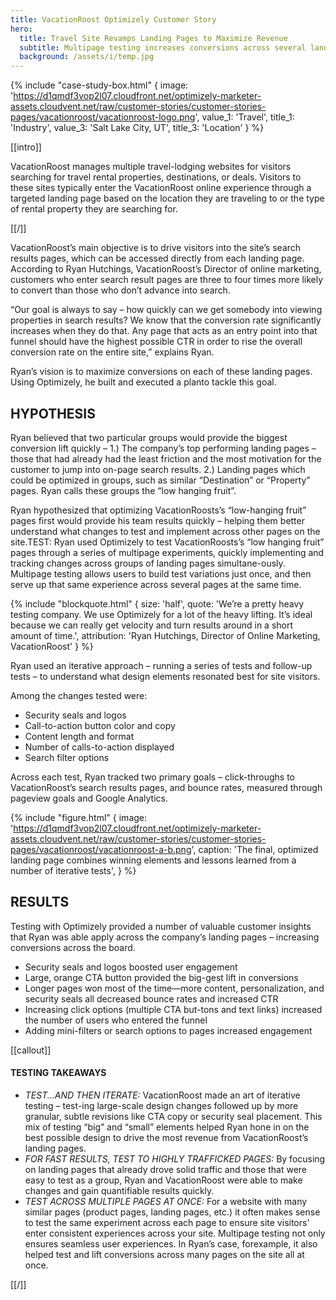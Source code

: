 ```yaml
---
title: VacationRoost Optimizely Customer Story
hero:
  title: Travel Site Revamps Landing Pages to Maximize Revenue
  subtitle: Multipage testing increases conversions across several landing pages at once
  background: /assets/i/temp.jpg
---
```



{% include "case-study-box.html"
  {
    image: 'https://d1qmdf3vop2l07.cloudfront.net/optimizely-marketer-assets.cloudvent.net/raw/customer-stories/customer-stories-pages/vacationroost/vacationroost-logo.png',
    value_1: 'Travel',
    title_1: 'Industry',
    value_3: 'Salt Lake City, UT',
    title_3: 'Location'
  }
%}

[[intro]]

VacationRoost manages multiple travel-lodging websites for visitors searching for travel rental properties, destinations, or deals. Visitors to these sites typically enter the VacationRoost online experience through a targeted landing page based on the location they are traveling to or the type of rental property they are searching for. 

[[/]]

VacationRoost’s main objective is to drive visitors into the site’s search results pages, which can be accessed directly from each landing page. According to Ryan Hutchings, VacationRoost’s Director of online marketing, customers who enter search result pages are three to four times more likely to convert than those who don’t advance into search. 

“Our goal is always to say – how quickly can we get somebody into viewing properties in search results? We know that the conversion rate significantly increases when they do that. Any page that acts as an entry point into that funnel should have the highest possible CTR in order to rise the overall conversion rate on the entire site,” explains Ryan. 

Ryan’s vision is to maximize conversions on each of these landing pages. Using Optimizely, he built and executed a planto tackle this goal.

## HYPOTHESIS

Ryan believed that two particular groups would provide the biggest conversion lift quickly – 1.) The company’s top performing landing pages – those that had already had the least friction and the most motivation for the customer to jump into on-page search results. 2.) Landing pages which could be optimized in groups, such as similar “Destination” or “Property” pages. Ryan calls these groups the “low hanging fruit”. 

Ryan hypothesized that optimizing VacationRoosts’s “low-hanging fruit” pages first would provide his team results quickly – helping them better understand what changes to test and implement across other pages on the site.TEST: Ryan used Optimizely to test VacationRoosts’s “low hanging fruit” pages through a series of multipage experiments, quickly implementing and tracking changes across groups of landing pages simultane-ously. Multipage testing allows users to build test variations just once, and then serve up that same experience across several pages at the same time.

{% include "blockquote.html"
  {
    size: 'half',
    quote: 'We’re a pretty heavy testing company. We use Optimizely for a lot of the heavy lifting. It’s ideal because we can really get velocity and turn results around in a short amount of time.',
    attribution: 'Ryan Hutchings, Director of Online Marketing, VacationRoost'
  }
%}

Ryan used an iterative approach – running a series of tests and follow-up tests – to understand what design elements resonated best for site visitors.

Among the changes tested were:
* Security seals and logos
* Call-to-action button color and copy
* Content length and format
* Number of calls-to-action displayed
* Search filter options

Across each test, Ryan tracked two primary goals – click-throughs to VacationRoost’s search results pages, and bounce rates, measured through pageview goals and Google Analytics.

{% include "figure.html"
  {
    image: 'https://d1qmdf3vop2l07.cloudfront.net/optimizely-marketer-assets.cloudvent.net/raw/customer-stories/customer-stories-pages/vacationroost/vacationroost-a-b.png',
     caption: 'The final, optimized landing page combines winning elements and lessons learned from a number of iterative tests',
  }
%}

## RESULTS

Testing with Optimizely provided a number of valuable customer insights that Ryan was able apply across the company’s landing pages – increasing conversions across the board. 

* Security seals and logos boosted user engagement
* Large, orange CTA button provided the big-gest lift in conversions
* Longer pages won most of the time—more content, personalization, and security seals all decreased bounce rates and increased CTR
* Increasing click options (multiple CTA but-tons and text links) increased the number of users who entered the funnel 
* Adding mini-filters or search options to pages increased engagement


[[callout]]

#### TESTING TAKEAWAYS

- *TEST...AND THEN ITERATE:* VacationRoost made an art of iterative testing – test-ing large-scale design changes followed up by more granular, subtle revisions like CTA copy or security seal placement. This mix of testing “big” and “small” elements helped Ryan hone in on the best possible design to drive the most revenue from VacationRoost’s landing pages.
- *FOR FAST RESULTS, TEST TO HIGHLY TRAFFICKED PAGES:* By focusing on landing pages that already drove solid traffic and those that were easy to test as a group, Ryan and VacationRoost were able to make changes and gain quantifiable results quickly. 
- *TEST ACROSS MULTIPLE PAGES AT ONCE:* For a website with many similar pages (product pages, landing pages, etc.) it often makes sense to test the same experiment across each page to ensure site visitors’ enter consistent experiences across your site. Multipage testing not only ensures seamless user experiences. In Ryan’s case, forexample, it also helped test and lift conversions across many pages on the site all at once.

[[/]]